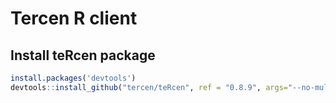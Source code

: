 # Tercen R client

## Install teRcen package
 
```R
install.packages('devtools')
devtools::install_github("tercen/teRcen", ref = "0.8.9", args="--no-multiarch")
```